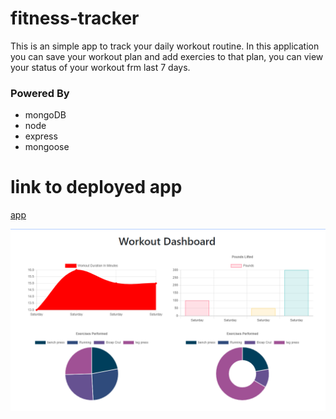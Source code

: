 # fitness-tracker
This is an simple app to track your daily workout routine.
In this application you can save your workout plan and add exercies to that plan,
you can view your status of your workout frm last 7 days.
### Powered By 
- mongoDB
- node 
- express 
- mongoose 
# link to deployed app 
[app]()

![Demo-image](./images/fitness.PNG)